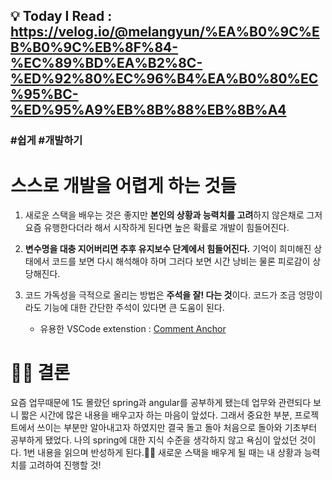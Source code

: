 ## 💡 Today I Read : https://velog.io/@melangyun/%EA%B0%9C%EB%B0%9C%EB%8F%84-%EC%89%BD%EA%B2%8C-%ED%92%80%EC%96%B4%EA%B0%80%EC%95%BC-%ED%95%A9%EB%8B%88%EB%8B%A4

### #쉽게 #개발하기

# 스스로 개발을 어렵게 하는 것들
1. 새로운 스택을 배우는 것은 좋지만 **본인의 상황과 능력치를 고려**하지 않은채로 그저 요즘 유행한다더라 해서 시작하게 된다면 높은 확률로 개발이 힘들어진다.

2. **변수명을 대충 지어버리면 추후 유지보수 단계에서 힘들어진다.** 기억이 희미해진 상태에서 코드를 보면 다시 해석해야 하며 그러다 보면 시간 낭비는 물론 피로감이 상당해진다.

3. 코드 가독성을 극적으로 올리는 방법은 **주석을 잘! 다는 것**이다. 코드가 조금 엉망이라도 기능에 대한 간단한 주석이 있다면 큰 도움이 된다.
    - 유용한 VSCode extenstion : [Comment Anchor](https://github.com/ExodiusStudios/vscode-comment-anchors)

# 👩‍⚖️ 결론
요즘 업무때문에 1도 몰랐던 spring과 angular를 공부하게 됐는데 업무와 관련되다 보니 짧은 시간에 많은 내용을 배우고자 하는 마음이 앞섰다. 그래서 중요한 부분, 프로젝트에서 쓰이는 부분만 알아내고자 하였지만 결국 돌고 돌아 처음으로 돌아와 기초부터 공부하게 됐었다.
나의 spring에 대한 지식 수준을 생각하지 않고 욕심이 앞섰던 것이다. 1번 내용을 읽으며 반성하게 된다.🤦‍♀️
새로운 스택을 배우게 될 때는 내 상황과 능력치를 고려하여 진행할 것!